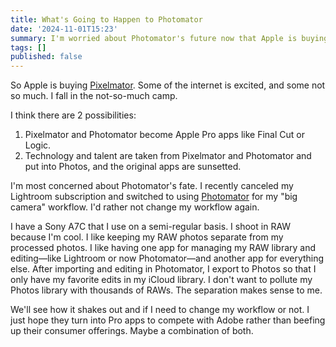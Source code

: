 ```yaml
---
title: What's Going to Happen to Photomator
date: '2024-11-01T15:23'
summary: I'm worried about Photomator's future now that Apple is buying Pixelmator.
tags: []
published: false
---
```

So Apple is buying [Pixelmator](https://www.pixelmator.com/blog/2024/11/01/a-new-home-for-pixelmator/). Some of the internet is excited, and some not so much. I fall in the not-so-much camp.

I think there are 2 possibilities:

1. Pixelmator and Photomator become Apple Pro apps like Final Cut or Logic.
2. Technology and talent are taken from Pixelmator and Photomator and put into Photos, and the original apps are sunsetted.

I'm most concerned about Photomator's fate. I recently canceled my Lightroom subscription and switched to using [Photomator](https://www.pixelmator.com/photomator/) for my "big camera" workflow. I'd rather not change my workflow again.

I have a Sony A7C that I use on a semi-regular basis. I shoot in RAW because I'm cool. I like keeping my RAW photos separate from my processed photos. I like having one app for managing my RAW library and editing—like Lightroom or now Photomator—and another app for everything else. After importing and editing in Photomator, I export to Photos so that I only have my favorite edits in my iCloud library. I don't want to pollute my Photos library with thousands of RAWs. The separation makes sense to me.

We'll see how it shakes out and if I need to change my workflow or not. I just hope they turn into Pro apps to compete with Adobe rather than beefing up their consumer offerings. Maybe a combination of both.
